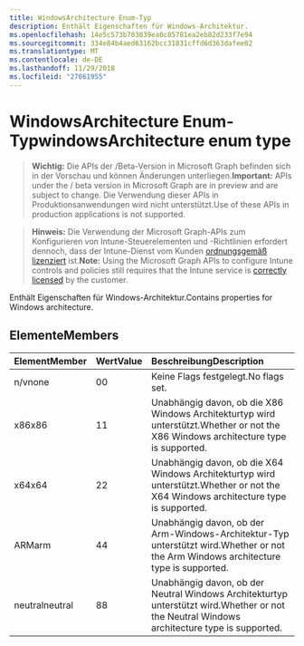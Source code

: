 ```yaml
---
title: WindowsArchitecture Enum-Typ
description: Enthält Eigenschaften für Windows-Architektur.
ms.openlocfilehash: 14e5c573b703839ea0c85781ea2eb82d233f7e94
ms.sourcegitcommit: 334e84b4aed63162bcc31831cffd6d363dafee02
ms.translationtype: MT
ms.contentlocale: de-DE
ms.lasthandoff: 11/29/2018
ms.locfileid: "27061955"
---
```

# <a name="windowsarchitecture-enum-type"></a><span data-ttu-id="d8f4a-103">WindowsArchitecture Enum-Typ</span><span class="sxs-lookup"><span data-stu-id="d8f4a-103">windowsArchitecture enum type</span></span>

> <span data-ttu-id="d8f4a-104">**Wichtig:** Die APIs der /Beta-Version in Microsoft Graph befinden sich in der Vorschau und können Änderungen unterliegen.</span><span class="sxs-lookup"><span data-stu-id="d8f4a-104">**Important:** APIs under the / beta version in Microsoft Graph are in preview and are subject to change.</span></span> <span data-ttu-id="d8f4a-105">Die Verwendung dieser APIs in Produktionsanwendungen wird nicht unterstützt.</span><span class="sxs-lookup"><span data-stu-id="d8f4a-105">Use of these APIs in production applications is not supported.</span></span>

> <span data-ttu-id="d8f4a-106">**Hinweis:** Die Verwendung der Microsoft Graph-APIs zum Konfigurieren von Intune-Steuerelementen und -Richtlinien erfordert dennoch, dass der Intune-Dienst vom Kunden [ordnungsgemäß lizenziert](https://go.microsoft.com/fwlink/?linkid=839381) ist.</span><span class="sxs-lookup"><span data-stu-id="d8f4a-106">**Note:** Using the Microsoft Graph APIs to configure Intune controls and policies still requires that the Intune service is [correctly licensed](https://go.microsoft.com/fwlink/?linkid=839381) by the customer.</span></span>

<span data-ttu-id="d8f4a-107">Enthält Eigenschaften für Windows-Architektur.</span><span class="sxs-lookup"><span data-stu-id="d8f4a-107">Contains properties for Windows architecture.</span></span>
## <a name="members"></a><span data-ttu-id="d8f4a-108">Elemente</span><span class="sxs-lookup"><span data-stu-id="d8f4a-108">Members</span></span>
|<span data-ttu-id="d8f4a-109">Element</span><span class="sxs-lookup"><span data-stu-id="d8f4a-109">Member</span></span>|<span data-ttu-id="d8f4a-110">Wert</span><span class="sxs-lookup"><span data-stu-id="d8f4a-110">Value</span></span>|<span data-ttu-id="d8f4a-111">Beschreibung</span><span class="sxs-lookup"><span data-stu-id="d8f4a-111">Description</span></span>|
|:---|:---|:---|
|<span data-ttu-id="d8f4a-112">n/v</span><span class="sxs-lookup"><span data-stu-id="d8f4a-112">none</span></span>|<span data-ttu-id="d8f4a-113">0</span><span class="sxs-lookup"><span data-stu-id="d8f4a-113">0</span></span>|<span data-ttu-id="d8f4a-114">Keine Flags festgelegt.</span><span class="sxs-lookup"><span data-stu-id="d8f4a-114">No flags set.</span></span>|
|<span data-ttu-id="d8f4a-115">x86</span><span class="sxs-lookup"><span data-stu-id="d8f4a-115">x86</span></span>|<span data-ttu-id="d8f4a-116">1</span><span class="sxs-lookup"><span data-stu-id="d8f4a-116">1</span></span>|<span data-ttu-id="d8f4a-117">Unabhängig davon, ob die X86 Windows Architekturtyp wird unterstützt.</span><span class="sxs-lookup"><span data-stu-id="d8f4a-117">Whether or not the X86 Windows architecture type is supported.</span></span>|
|<span data-ttu-id="d8f4a-118">x64</span><span class="sxs-lookup"><span data-stu-id="d8f4a-118">x64</span></span>|<span data-ttu-id="d8f4a-119">2</span><span class="sxs-lookup"><span data-stu-id="d8f4a-119">2</span></span>|<span data-ttu-id="d8f4a-120">Unabhängig davon, ob die X64 Windows Architekturtyp wird unterstützt.</span><span class="sxs-lookup"><span data-stu-id="d8f4a-120">Whether or not the X64 Windows architecture type is supported.</span></span>|
|<span data-ttu-id="d8f4a-121">ARM</span><span class="sxs-lookup"><span data-stu-id="d8f4a-121">arm</span></span>|<span data-ttu-id="d8f4a-122">4</span><span class="sxs-lookup"><span data-stu-id="d8f4a-122">4</span></span>|<span data-ttu-id="d8f4a-123">Unabhängig davon, ob der Arm-Windows-Architektur-Typ unterstützt wird.</span><span class="sxs-lookup"><span data-stu-id="d8f4a-123">Whether or not the Arm Windows architecture type is supported.</span></span>|
|<span data-ttu-id="d8f4a-124">neutral</span><span class="sxs-lookup"><span data-stu-id="d8f4a-124">neutral</span></span>|<span data-ttu-id="d8f4a-125">8</span><span class="sxs-lookup"><span data-stu-id="d8f4a-125">8</span></span>|<span data-ttu-id="d8f4a-126">Unabhängig davon, ob der Neutral Windows Architekturtyp unterstützt wird.</span><span class="sxs-lookup"><span data-stu-id="d8f4a-126">Whether or not the Neutral Windows architecture type is supported.</span></span>|





